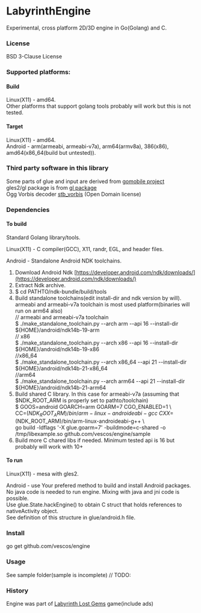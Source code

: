 # LabyrinthEngine

Experimental, cross platform  2D/3D engine in Go(Golang) and C.

### License
BSD 3-Clause License

### Supported platforms:
#### Build
Linux(X11) - amd64.  
Other platforms that support golang tools probably will work but this is not tested.
#### Target
Linux(X11) - amd64.  
Android - arm(armeabi, armeabi-v7a), arm64(armv8a), 386(x86), amd64(x86_64(build but untested)).

### Third party software in this library
Some parts of glue and input are derived from [gomobile project](https://github.com/golang/mobile)  
gles2/gl package is from [gl package](https://github.com/goxjs/gl)  
Ogg Vorbis decoder [stb_vorbis](http://nothings.org/stb_vorbis/) (Open Domain license)

### Dependencies 
#### To build
Standard Golang library/tools.

Linux(X11) - C compiler(GCC), X11, randr, EGL, and header files.

Android - Standalone Android NDK toolchains.
1. Download Android Ndk [https://developer.android.com/ndk/downloads/](https://developer.android.com/ndk/downloads/)
2. Extract Ndk archive.
3. $ cd PATHTO/ndk-bundle/build/tools
4. Build standalone toolchains(edit install-dir and ndk version by will). 
armeabi and armeabi-v7a toolchain is most used platform(binaries will run on arm64 also)  
// armeabi and armeabi-v7a toolchain  
$ ./make_standalone_toolchain.py --arch arm --api 16 --install-dir ${HOME}/android/ndk14b-19-arm  
// x86  
$ ./make_standalone_toolchain.py --arch x86 --api 16 --install-dir ${HOME}/android/ndk14b-19-x86  
//x86_64  
$ ./make_standalone_toolchain.py --arch x86_64 --api 21 --install-dir ${HOME}/android/ndk14b-21-x86_64  
//arm64  
$ ./make_standalone_toolchain.py --arch arm64 --api 21 --install-dir ${HOME}/android/ndk14b-21-arm64  
5. Build shared C library. In this case for armeabi-v7a (assuming that $NDK_ROOT_ARM is properly set to pathto/toolchain)  
$ GOOS=android GOARCH=arm GOARM=7 CGO_ENABLED=1 \  
CC=$(NDK_ROOT_ARM)/bin/arm-linux-androideabi-gcc \  
CXX=$(NDK_ROOT_ARM)/bin/arm-linux-androideabi-g++ \  
go build -ldflags '-X glue.goarm=7' -buildmode=c-shared  -o /tmp/libexample.so github.com/vescos/engine/sample  
6. Build more C chared libs if needed.
Minimum tested api is 16 but probably will work with 10+

#### To run

Linux(X11) - mesa with gles2.

Android - use Your prefered method to build and install Android packages.   
No java code is needed to run engine. Mixing with java and jni code is possible.  
Use glue.State.hackEngine() to obtain C struct that holds references to nativeActivity object.  
See definition of this structure in glue/android.h file. 

### Install
go get github.com/vescos/engine

### Usage
See sample folder(sample is incomplete)
// TODO:

### History
Engine was part of [Labyrinth Lost Gems](https://play.google.com/store/apps/details?id=xyz.live3dgraphs.labyrinth) game(include ads)
 
